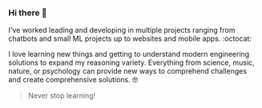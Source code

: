 ### Hi there 👋

<!--
**Edugarca/Edugarca** is a ✨ _special_ ✨ repository because its `README.md` (this file) appears on your GitHub profile.

Here are some ideas to get you started:

- 🔭 I’m currently working on ...
- 🌱 I’m currently learning ...
- 👯 I’m looking to collaborate on ...
- 🤔 I’m looking for help with ...
- 💬 Ask me about ...
- 📫 How to reach me: ...
- 😄 Pronouns: ...
- ⚡ Fun fact: ...
-->

I've worked leading and developing in multiple projects ranging from chatbots  and small ML projects up to websites and mobile apps. :octocat:

I love learning new things and getting to understand modern engineering solutions to expand my reasoning variety. Everything from science, music, nature, or psychology can provide new ways to comprehend challenges and create comprehensive solutions. :nerd_face:

> Never stop learning! 
